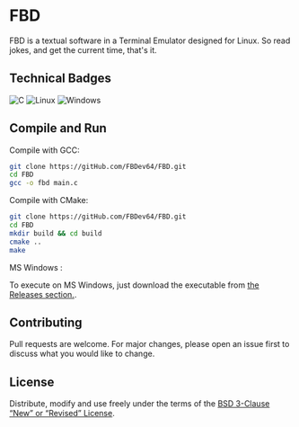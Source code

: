 # FBD

FBD is a textual software in a Terminal Emulator designed for Linux. So read jokes, and get the current time, that's it.

## Technical Badges

![C](https://img.shields.io/badge/c-%2300599C.svg?style=for-the-badge&logo=c&logoColor=white)
![Linux](https://img.shields.io/badge/Linux-FCC624?style=for-the-badge&logo=linux&logoColor=black)
![Windows](https://img.shields.io/badge/Windows-0078D6?style=for-the-badge&logo=windows&logoColor=white)
<br>

## Compile and Run

Compile with GCC:
```bash
git clone https://gitHub.com/FBDev64/FBD.git
cd FBD
gcc -o fbd main.c
```

Compile with CMake:
```bash
git clone https://gitHub.com/FBDev64/FBD.git
cd FBD
mkdir build && cd build
cmake ..
make
```

MS Windows :

To execute on MS Windows, just download the executable from [the Releases section.](https://github.com/FBDev64/FBD/releases).

## Contributing

Pull requests are welcome. For major changes, please open an issue first
to discuss what you would like to change.

## License

Distribute, modify and use freely under the terms of the
[BSD 3-Clause “New” or “Revised” License](https://choosealicense.com/licenses/bsd-3-clause/).
